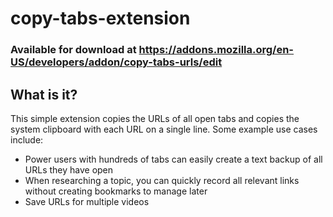 # copy-tabs-extension
### Available for download at https://addons.mozilla.org/en-US/developers/addon/copy-tabs-urls/edit



## What is it?
This simple extension copies the URLs of all open tabs and copies the system clipboard with each URL on a single line. Some example use cases include:

- Power users with hundreds of tabs can easily create a text backup of all URLs they have open
- When researching a topic, you can quickly record all relevant links without creating bookmarks to manage later
- Save URLs for multiple videos
